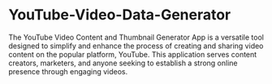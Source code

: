 # YouTube-Video-Data-Generator

The YouTube Video Content and Thumbnail Generator App is a versatile tool designed to simplify and enhance the process of creating and sharing video content on the popular platform, YouTube. This application serves content creators, marketers, and anyone seeking to establish a strong online presence through engaging videos.
